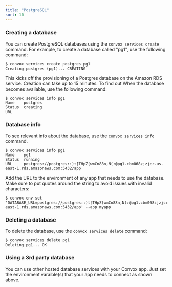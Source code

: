 ```yaml
---
title: "PostgreSQL"
sort: 10
---
```

### Creating a database

You can create PostgreSQL databases using the `convox services create` command. For example, to create a database called "pg1", use the following command:

    $ convox services create postgres pg1
    Creating postgres (pg1)... CREATING

This kicks off the provisioning of a Postgres database on the Amazon RDS service. Creation can take up to 15 minutes. To find out When the database becomes available, use the following command:

    $ convox services info pg1
    Name    postgres
    Status  creating
    URL

### Database info

To see relevant info about the database, use the `convox services info` command.

    $ convox services info pg1
    Name    pg1
    Status  running
    URL     postgres://postgres::)t[THpZ[wmCn88n,N(:@pg1.cbm068zjzjcr.us-east-1.rds.amazonaws.com:5432/app

Add the URL to the environment of any app that needs to use the database. Make sure to put quotes around the string to avoid issues with invalid characters:

    $ convox env set 'DATABASE_URL=postgres://postgres::)t[THpZ[wmCn88n,N(:@pg1.cbm068zjzjcr.us-east-1.rds.amazonaws.com:5432/app' --app myapp

### Deleting a database

To delete the database, use the `convox services delete` command:

    $ convox services delete pg1
    Deleting pg1... OK

### Using a 3rd party database

You can use other hosted database services with your Convox app. Just set the environment varaible(s) that your app needs to connect as shown above.
